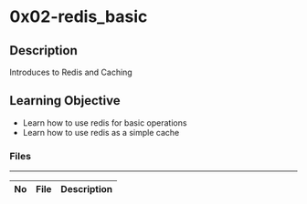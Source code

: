 # 0x02-redis_basic

## Description

Introduces to Redis and Caching

## Learning Objective

* Learn how to use redis for basic operations
* Learn how to use redis as a simple cache

### Files

---
No | File | Description
---|---|---